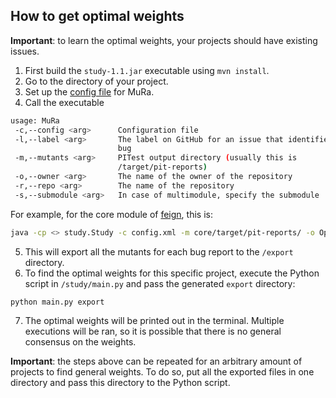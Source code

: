 ## How to get optimal weights

**Important**: to learn the optimal weights, your projects should have existing issues.

1. First build the `study-1.1.jar` executable using `mvn install`.
2. Go to the directory of your project.
3. Set up the [config file](https://github.com/ZhongXiLu/MuRa/blob/master/config.xml) for MuRa.
4. Call the executable
```bash
usage: MuRa
 -c,--config <arg>      Configuration file
 -l,--label <arg>       The label on GitHub for an issue that identifies a
                        bug
 -m,--mutants <arg>     PITest output directory (usually this is
                        /target/pit-reports)
 -o,--owner <arg>       The name of the owner of the repository
 -r,--repo <arg>        The name of the repository
 -s,--submodule <arg>   In case of multimodule, specify the submodule
```
For example, for the core module of [feign](https://github.com/OpenFeign/feign), this is:
```bash
java -cp <> study.Study -c config.xml -m core/target/pit-reports/ -o OpenFeign -r feign -s core
```

5. This will export all the mutants for each bug report to the `/export` directory.
6. To find the optimal weights for this specific project, execute the Python script in `/study/main.py` and pass the generated `export` directory:
```bash
python main.py export
```
7. The optimal weights will be printed out in the terminal. Multiple executions will be ran, so it is possible that there is no general consensus on the weights.

**Important**: the steps above can be repeated for an arbitrary amount of projects to find general weights. To do so, put all the exported files in one directory and pass this directory to the Python script.
